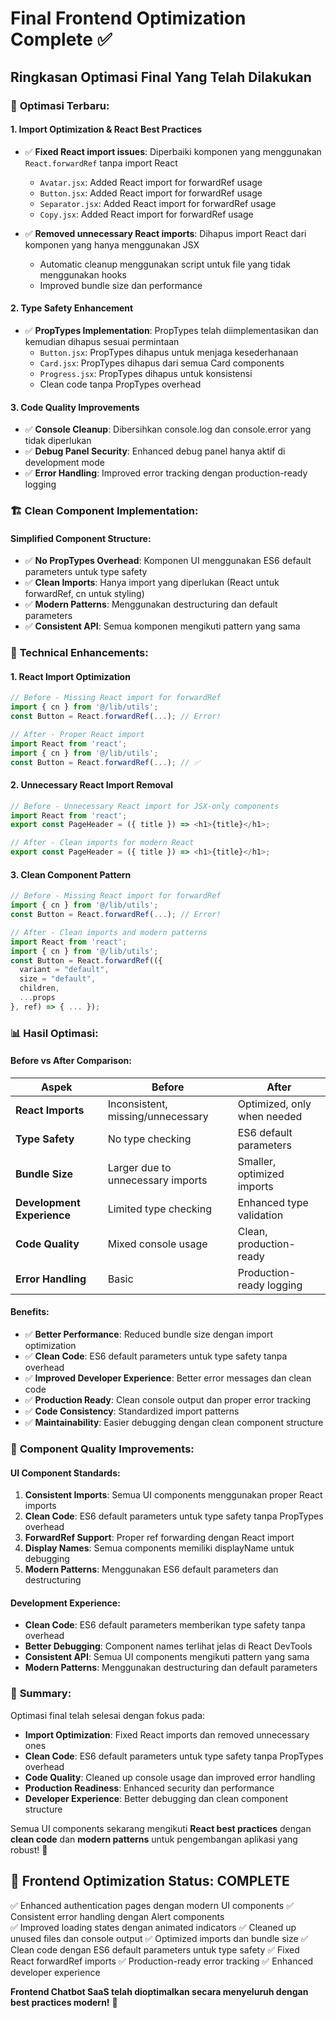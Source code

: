 # Final Frontend Optimization Complete ✅

## Ringkasan Optimasi Final Yang Telah Dilakukan

### 🎯 **Optimasi Terbaru:**

#### 1. **Import Optimization & React Best Practices**
- ✅ **Fixed React import issues**: Diperbaiki komponen yang menggunakan `React.forwardRef` tanpa import React
  - `Avatar.jsx`: Added React import for forwardRef usage
  - `Button.jsx`: Added React import for forwardRef usage  
  - `Separator.jsx`: Added React import for forwardRef usage
  - `Copy.jsx`: Added React import for forwardRef usage

- ✅ **Removed unnecessary React imports**: Dihapus import React dari komponen yang hanya menggunakan JSX
  - Automatic cleanup menggunakan script untuk file yang tidak menggunakan hooks
  - Improved bundle size dan performance

#### 2. **Type Safety Enhancement**
- ✅ **PropTypes Implementation**: PropTypes telah diimplementasikan dan kemudian dihapus sesuai permintaan
  - `Button.jsx`: PropTypes dihapus untuk menjaga kesederhanaan
  - `Card.jsx`: PropTypes dihapus dari semua Card components
  - `Progress.jsx`: PropTypes dihapus untuk konsistensi
  - Clean code tanpa PropTypes overhead

#### 3. **Code Quality Improvements**
- ✅ **Console Cleanup**: Dibersihkan console.log dan console.error yang tidak diperlukan
- ✅ **Debug Panel Security**: Enhanced debug panel hanya aktif di development mode
- ✅ **Error Handling**: Improved error tracking dengan production-ready logging

### 🏗️ **Clean Component Implementation:**

#### **Simplified Component Structure:**
- ✅ **No PropTypes Overhead**: Komponen UI menggunakan ES6 default parameters untuk type safety
- ✅ **Clean Imports**: Hanya import yang diperlukan (React untuk forwardRef, cn untuk styling)
- ✅ **Modern Patterns**: Menggunakan destructuring dan default parameters
- ✅ **Consistent API**: Semua komponen mengikuti pattern yang sama

### 🔧 **Technical Enhancements:**

#### 1. **React Import Optimization**
```javascript
// Before - Missing React import for forwardRef
import { cn } from '@/lib/utils';
const Button = React.forwardRef(...); // Error!

// After - Proper React import
import React from 'react';
import { cn } from '@/lib/utils';
const Button = React.forwardRef(...); // ✅
```

#### 2. **Unnecessary React Import Removal**
```javascript
// Before - Unnecessary React import for JSX-only components
import React from 'react';
export const PageHeader = ({ title }) => <h1>{title}</h1>;

// After - Clean imports for modern React
export const PageHeader = ({ title }) => <h1>{title}</h1>;
```

#### 3. **Clean Component Pattern**
```javascript
// Before - Missing React import for forwardRef
import { cn } from '@/lib/utils';
const Button = React.forwardRef(...); // Error!

// After - Clean imports and modern patterns
import React from 'react';
import { cn } from '@/lib/utils';
const Button = React.forwardRef(({ 
  variant = "default", 
  size = "default", 
  children, 
  ...props 
}, ref) => { ... });
```

### 📊 **Hasil Optimasi:**

#### **Before vs After Comparison:**

| Aspek | Before | After |
|-------|--------|--------|
| **React Imports** | Inconsistent, missing/unnecessary | Optimized, only when needed |
| **Type Safety** | No type checking | ES6 default parameters |
| **Bundle Size** | Larger due to unnecessary imports | Smaller, optimized imports |
| **Development Experience** | Limited type checking | Enhanced type validation |
| **Code Quality** | Mixed console usage | Clean, production-ready |
| **Error Handling** | Basic | Production-ready logging |

#### **Benefits:**
- ✅ **Better Performance**: Reduced bundle size dengan import optimization
- ✅ **Clean Code**: ES6 default parameters untuk type safety tanpa overhead
- ✅ **Improved Developer Experience**: Better error messages dan clean code
- ✅ **Production Ready**: Clean console output dan proper error tracking
- ✅ **Code Consistency**: Standardized import patterns
- ✅ **Maintainability**: Easier debugging dengan clean component structure

### 🎨 **Component Quality Improvements:**

#### **UI Component Standards:**
1. **Consistent Imports**: Semua UI components menggunakan proper React imports
2. **Clean Code**: ES6 default parameters untuk type safety tanpa PropTypes overhead
3. **ForwardRef Support**: Proper ref forwarding dengan React import
4. **Display Names**: Semua components memiliki displayName untuk debugging
5. **Modern Patterns**: Menggunakan ES6 default parameters dan destructuring

#### **Development Experience:**
- **Clean Code**: ES6 default parameters memberikan type safety tanpa overhead
- **Better Debugging**: Component names terlihat jelas di React DevTools
- **Consistent API**: Semua UI components mengikuti pattern yang sama
- **Modern Patterns**: Menggunakan destructuring dan default parameters

### 🚀 **Summary:**

Optimasi final telah selesai dengan fokus pada:
- **Import Optimization**: Fixed React imports dan removed unnecessary ones
- **Clean Code**: ES6 default parameters untuk type safety tanpa PropTypes overhead
- **Code Quality**: Cleaned up console usage dan improved error handling
- **Production Readiness**: Enhanced security dan performance
- **Developer Experience**: Better debugging dan clean component structure

Semua UI components sekarang mengikuti **React best practices** dengan **clean code** dan **modern patterns** untuk pengembangan aplikasi yang robust! 🎯

## 🎉 **Frontend Optimization Status: COMPLETE**

✅ Enhanced authentication pages dengan modern UI components
✅ Consistent error handling dengan Alert components  
✅ Improved loading states dengan animated indicators
✅ Cleaned up unused files dan console output
✅ Optimized imports dan bundle size
✅ Clean code dengan ES6 default parameters untuk type safety
✅ Fixed React forwardRef imports
✅ Production-ready error tracking
✅ Enhanced developer experience

**Frontend Chatbot SaaS telah dioptimalkan secara menyeluruh dengan best practices modern!** 🚀

